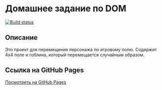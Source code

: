 # Домашнее задание по DOM

[![Build status](https://ci.appveyor.com/api/projects/status/ahj-homeworks-dom?svg=true)](https://ci.appveyor.com/project/chernikov-frontend/ahj-homeworks-dom)

## Описание
Это проект для перемещения персонажа по игровому полю. Содержит 4x4 поле и гоблина, который перемещается случайным образом.

## Ссылка на GitHub Pages
[Посмотреть на GitHub Pages](https://chernikov-frontend.github.io/ahj-homeworks-dom/)
